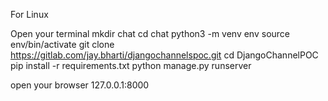 For Linux

Open your terminal
mkdir chat
cd chat
python3 -m venv env
source env/bin/activate
git clone https://gitlab.com/jay.bharti/djangochannelspoc.git
cd DjangoChannelPOC
pip install -r requirements.txt
python manage.py runserver

open your browser 127.0.0.1:8000